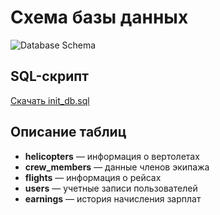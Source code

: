 # Схема базы данных
![Database Schema](diagrams/db_schema.png)

## SQL-скрипт
[Скачать init_db.sql](sql/init_db.sql)

## Описание таблиц
- **helicopters** — информация о вертолетах
- **crew_members** — данные членов экипажа
- **flights** — информация о рейсах
- **users** — учетные записи пользователей
- **earnings** — история начисления зарплат